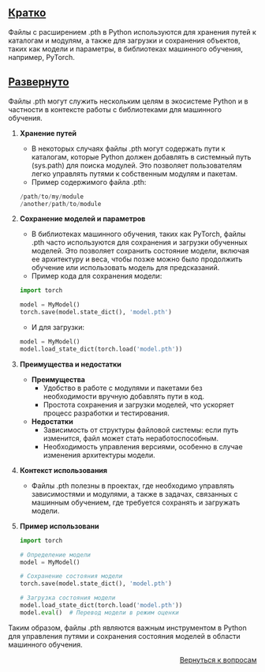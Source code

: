 ## <u>Кратко</u>

Файлы с расширением .pth в Python используются для хранения путей к каталогам и модулям, а также для загрузки и
сохранения объектов, таких как модели и параметры, в библиотеках машинного обучения, например, PyTorch.

## <u>Развернуто</u>

Файлы .pth могут служить нескольким целям в экосистеме Python и в частности в контексте работы с библиотеками для
машинного обучения.

1. **Хранение путей**
    - В некоторых случаях файлы .pth могут содержать пути к каталогам, которые Python должен добавлять в системный
      путь (sys.path) для поиска модулей. Это позволяет пользователям легко управлять путями к собственным модулям
      и пакетам.
    - Пример содержимого файла .pth:
    ```python
    /path/to/my/module
    /another/path/to/module
    ```

2. **Сохранение моделей и параметров**
    - В библиотеках машинного обучения, таких как PyTorch, файлы .pth часто используются для сохранения и загрузки
      обученных моделей. Это позволяет сохранить состояние модели, включая ее архитектуру и веса, чтобы позже можно
      было продолжить обучение или использовать модель для предсказаний.
    - Пример кода для сохранения модели:
    ```Python
    import torch

    model = MyModel()
    torch.save(model.state_dict(), 'model.pth')
    ```
    - И для загрузки:
    ```Python
    model = MyModel()
    model.load_state_dict(torch.load('model.pth'))
    ```

3. **Преимущества и недостатки**
    - **Преимущества**
        - Удобство в работе с модулями и пакетами без необходимости вручную добавлять пути в код.
        - Простота сохранения и загрузки моделей, что ускоряет процесс разработки и тестирования.
    - **Недостатки**
        - Зависимость от структуры файловой системы: если путь изменится, файл может стать неработоспособным.
        - Необходимость управления версиями, особенно в случае изменения архитектуры модели.

4. **Контекст использования**
    - Файлы .pth полезны в проектах, где необходимо управлять зависимостями и модулями, а также в задачах, связанных с
      машинным обучением, где требуется сохранять и загружать модели.

5. **Пример использовани**
    ```python
    import torch

    # Определение модели
    model = MyModel()

    # Сохранение состояния модели
    torch.save(model.state_dict(), 'model.pth')

    # Загрузка состояния модели
    model.load_state_dict(torch.load('model.pth'))
    model.eval()  # Перевод модели в режим оценки
    ```

Таким образом, файлы .pth являются важным инструментом в Python для управления путями и сохранения состояния моделей в
области машинного обучения.

<div align="right">

[Вернуться к вопросам](../Вопросы.md)

</div>
